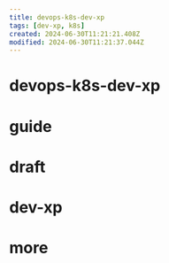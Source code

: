 ```yaml
---
title: devops-k8s-dev-xp
tags: [dev-xp, k8s]
created: 2024-06-30T11:21:21.408Z
modified: 2024-06-30T11:21:37.044Z
---
```


# devops-k8s-dev-xp

# guide

# draft

# dev-xp

# more
